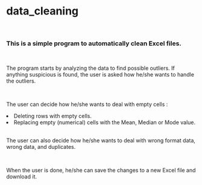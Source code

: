 <h1>data_cleaning</h1>
<br>
<h3>This is a simple program to automatically clean Excel files.</h3>
<br>
<p>The program starts by analyzing the data to find possible outliers.
If anything suspicious is found, the user is asked how he/she wants to handle the outliers.</p>
<br>
<p>The user can decide how he/she wants to deal with empty cells :</p>
<li>Deleting rows with empty cells.</li>
<li>Replacing empty (numerical) cells with the Mean, Median or Mode value.</li>
<br>
<p>The user can also decide how he/she wants to deal with wrong format data, wrong data, and duplicates.</p>
<br>
<p>When the user is done, he/she can save the changes to a new Excel file and download it.</p>